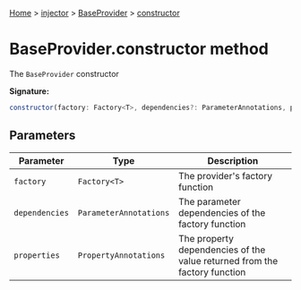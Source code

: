 [Home](./index) &gt; [injector](./injector.md) &gt; [BaseProvider](./injector.baseprovider.md) &gt; [constructor](./injector.baseprovider.constructor.md)

# BaseProvider.constructor method

The `BaseProvider` constructor

**Signature:**
```javascript
constructor(factory: Factory<T>, dependencies?: ParameterAnnotations, properties?: PropertyAnnotations);
```

## Parameters

|  Parameter | Type | Description |
|  --- | --- | --- |
|  `factory` | `Factory<T>` | The provider's factory function |
|  `dependencies` | `ParameterAnnotations` | The parameter dependencies of the factory function |
|  `properties` | `PropertyAnnotations` | The property dependencies of the value returned from the factory function |

